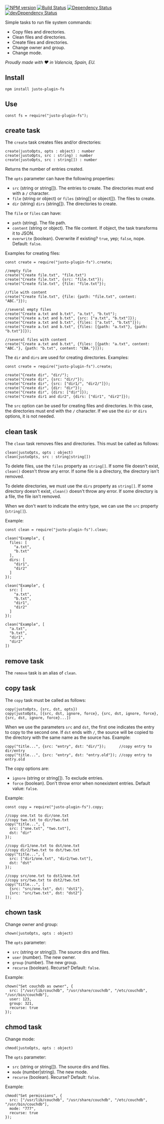 [![NPM version](http://img.shields.io/npm/v/justo-plugin-fs.svg)](https://www.npmjs.org/package/justo-plugin-fs)
[![Build Status](https://travis-ci.org/justojsp/justo-plugin-fs.svg)](https://travis-ci.org/justojsp/justo-plugin-fs)
[![Dependency Status](https://david-dm.org/justojsp/justo-plugin-fs.svg)](https://david-dm.org/justojsp/justo-plugin-fs)
[![devDependency Status](https://david-dm.org/justojsp/justo-plugin-fs/dev-status.svg)](https://david-dm.org/justojsp/justo-plugin-fs#info=devDependencies)

Simple tasks to run file system commands:

- Copy files and directories.
- Clean files and directories.
- Create files and directories.
- Change owner and group.
- Change mode.

*Proudly made with ♥ in Valencia, Spain, EU.*

## Install

```
npm install justo-plugin-fs
```

## Use

```
const fs = require("justo-plugin-fs");
```

## create task

The `create` task creates files and/or directories:

```
create(justoOpts, opts : object) : number
create(justoOpts, src : string) : number
create(justoOpts, src : string[]) : number
```

Returns the number of entries created.

The `opts` parameter can have the following properties:

- `src` (string or string[]). The entries to create. The directories must end with a `/` character.
- `file` (string or object) or `files` (string[] or object[]). The files to create.
- `dir` (string) `dirs` (string[]). The directories to create.

The `file` or `files` can have:

- `path` (string). The file path.
- `content` (string or object). The file content. If object, the task transforms it to JSON.
- `overwrite` (boolean). Overwrite if existing? `true`, yep; `false`, nope. Default: `false`.

Examples for creating files:

```
const create = require("justo-plugin-fs").create;

//empty file
create("Create file.txt", "file.txt")
create("Create file.txt", {src: "file.txt"});
create("Create file.txt", {file: "file.txt"});

//file with content
create("Create file.txt", {file: {path: "file.txt", content: "ABC."}});

//several empty files
create("Create a.txt and b.txt", "a.txt", "b.txt");
create("Create a.txt and b.txt", {src: ["a.txt", "b.txt"]});
create("Create a.txt and b.txt", {files: ["a.txt", "b.txt"]});
create("Create a.txt and b.txt", {files: [{path: "a.txt"}, {path: "b.txt"}]});

//several files with content
create("Create a.txt and b.txt", {files: [{path: "a.txt", content: "ABC."}, {path: "b.txt", content: "CBA."}]});
```

The `dir` and `dirs` are used for creating directories. Examples:

```
const create = require("justo-plugin-fs").create;

create("Create dir", "dir/");
create("Create dir", {src: "dir/"});
create("Create dir", {src: ["dir1/", "dir2/"]});
create("Create dir", {dir: "dir"});
create("Create dir", {dirs: ["dir"]});
create("Create dir1 and dir2", {dirs: ["dir1", "dir2"]});
```

The `src` option can be used for creating files and directories. In this case,
the directories must end with the `/` character. If we use the `dir` or `dirs` options,
it is not needed.

## clean task

The `clean` task removes files and directories. This must be called as follows:

```
clean(justoOpts, opts : object)
clean(justoOpts, src : string|string[])
```

To delete files, use the `files` property as `string[]`. If some file doesn't exist,
`clean()` doesn't throw any error. If some file is a directory, the directory
isn't removed.

To delete directories, we must use the `dirs` property as `string[]`. If some directory
doesn't exist, `clean()` doesn't throw any error. If some directory is a file,
the file isn't removed.

When we don't want to indicate the entry type, we can use the `src` property (`string[]`).

Example:

```
const clean = require("justo-plugin-fs").clean;

clean("Example", {
  files: [
    "a.txt",
    "b.txt"
  ],
  dirs: [
    "dir1",
    "dir2"
  ]
});

clean("Example", {
  src: [
    "a.txt",
    "b.txt",
    "dir1",
    "dir2"
  ]
});

clean("Example", [
  "a.txt",
  "b.txt",
  "dir1",
  "dir2"
])
```

## remove task

The `remove` task is an alias of `clean`.

## copy task

The `copy` task must be called as follows:

```
copy(justoOpts, {src, dst, opts})
copy(justoOpts, [{src, dst, ignore, force}, {src, dst, ignore, force}, {src, dst, ignore, force}...])
```

When we use the parameters `src` and `dst`, the first one indicates the entry
to copy to the second one. If `dst` ends with `/`, the source will be copied
to the directory with the same name as the source has. Example:

```
copy("title...", {src: "entry", dst: "dir/"});      //copy entry to dir/entry
copy("title...", {src: "entry", dst: "entry.old"}); //copy entry to entry.old
```

The copy options are:

- `ignore` (string or string[]). To exclude entries.
- `force` (boolean). Don't throw error when nonexistent entries. Default value: `false`.

Example:

```
const copy = require("justo-plugin-fs").copy;

//copy one.txt to dir/one.txt
//copy two.txt to dir/two.txt
copy("title...", {
  src: ["one.txt", "two.txt"],
  dst: "dir"
});

//copy dir1/one.txt to dst/one.txt
//copy dir2/two.txt to dst/two.txt
copy("title...", {
  src: ["dir1/one.txt", "dir2/two.txt"],
  dst: "dst"
});

//copy src/one.txt to dst1/one.txt
//copy src/two.txt to dst2/two.txt
copy("title...", [
  {src: "src/one.txt", dst: "dst1"},
  {src: "src/two.txt", dst: "dst2"}
]);
```

## chown task

Change owner and group:

```
chown(justoOpts, opts : object)
```

The `opts` parameter:

- `src` (string or string[]). The source dirs and files.
- `user` (number). The new owner.
- `group` (number). The new group.
- `recurse` (boolean). Recurse? Default: `false`.

Example:

```
chown("Set couchdb as owner", {
  src: ["/usr/lib/couchdb", "/usr/share/couchdb", "/etc/couchdb", "/usr/bin/couchdb"],
  user: 123,
  group: 321,
  recurse: true
});
```

## chmod task

Change mode:

```
chmod(justoOpts, opts : object)
```

The `opts` parameter:

- `src` (string or string[]). The source dirs and files.
- `mode` (number|string). The new mode.
- `recurse` (boolean). Recurse? Default: `false`.

Example:

```
chmod("Set permissions", {
  src: ["/usr/lib/couchdb", "/usr/share/couchdb", "/etc/couchdb", "/usr/bin/couchdb"],
  mode: "777",
  recurse: true
});
```
